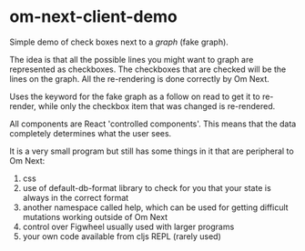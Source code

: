 # om-next-client-demo
Simple demo of check boxes next to a *graph* (fake graph).

The idea is that all the possible lines you might want to graph are represented as checkboxes.
The checkboxes that are checked will be the lines on the graph. All the re-rendering is done correctly
by Om Next.

Uses the keyword for the fake graph as a follow on read to get it to re-render, while only the checkbox
item that was changed is re-rendered.

All components are React 'controlled components'. This means that the data completely determines what the user sees.

It is a very small program but still has some things in it that are peripheral to Om Next:

1. css
2. use of default-db-format library to check for you that your state is always in the correct format
3. another namespace called help, which can be used for getting difficult mutations working outside of Om Next
4. control over Figwheel usually used with larger programs
5. your own code available from cljs REPL (rarely used)